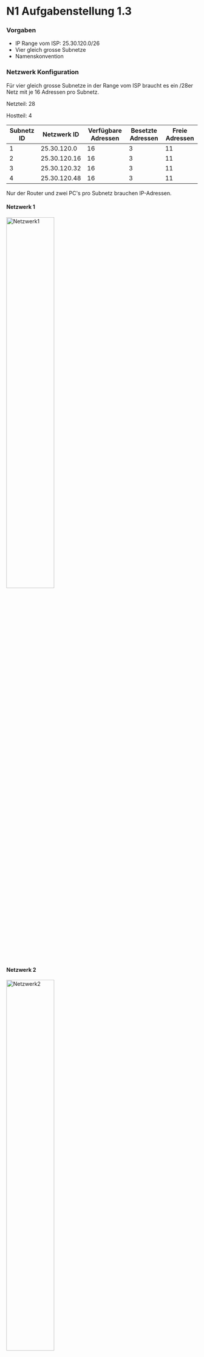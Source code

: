 # N1 Aufgabenstellung 1.3

### Vorgaben 
- IP Range vom ISP: 25.30.120.0/26
- Vier gleich grosse Subnetze
- Namenskonvention

### Netzwerk Konfiguration
Für vier gleich grosse Subnetze in der Range vom ISP braucht es ein /28er Netz mit je 16 Adressen pro Subnetz. 

Netzteil: 28

Hostteil: 4


| Subnetz ID | Netzwerk ID  | Verfügbare Adressen | Besetzte Adressen | Freie Adressen |
| ---------- | ------------ | ------------------- | ----------------- | -------------- |
| 1          | 25.30.120.0  | 16                  | 3                 | 11             |
| 2          | 25.30.120.16 | 16                  | 3                 | 11             |
| 3          | 25.30.120.32 | 16                  | 3                 | 11             |
| 4          | 25.30.120.48 | 16                  | 3                 | 11             |

Nur der Router und zwei PC's pro Subnetz brauchen IP-Adressen. 

#### Netzwerk 1
<img width=50% height=50% alt="Netzwerk1" src="">

#### Netzwerk 2
<img width=50% height=50% alt="Netzwerk2" src="">

#### Netzwerk 3
<img width=50% height=50% alt="Netzwerk3" src="">

#### Netzwerk 4
<img width=50% height=50% alt="Netzwerk4" src="">

### PC Konfiguration

| ID  | Name  | IP-Adresse   | CIDR |
| --- | ----- | ------------ | ---- |
| 1   | PC-2  | 25.30.120.2  | 28   |
| 2   | PC-3  | 25.30.120.3  | 28   |
| 3   | PC-18 | 25.30.120.18 | 28   |
| 4   | PC-19 | 25.30.120.19 | 28   |
| 5   | PC-34 | 25.30.120.34 | 28   |
| 6   | PC-35 | 25.30.120.35 | 28   |
| 7   | PC-50 | 25.30.120.50 | 28   |
| 8   | PC-51 | 25.30.120.51 | 28   |


<img width=50% height=50% alt="PCconfig" src="">
Auf diesem Bild sieht man die Konfiguration von PC-2. 

Der Gateway und die Netzmaske sind die Felder, die gleich bleiben. Die IP ändert sich von PC zu PC. 

<img width=50% height=50% alt="Pingtest" src="">

Um zu beweisen, dass das Netz funktioniert hier ein Bild. 

### Fragen 
- Wieviele freie IP-Adressen gibt es in der Abteilung **Buchhaltung**.
- Ist ein mögliches Wachstum der Firma berücksichtigt?
- Ist das Netzwerk-Design sinnvoll?
- Gibt es Verbesserungsvorschläge bzgl. Netzwerk-Design?
- Welche zusätzlichen Informationen wären nützlich, um für dieses Netzwerk-Design einen Optimierungsvorschlag auszuarbeiten?

### Antworten
- Die Abteilung Buchhaltung hat 11 freie IP-Adressen. 
- Grundsätzlich schon, weil noch freie IP-Adressen verfügbar sind. 
- Ja, jede Abteilung hat ihr Subnetz und alles ist ordentlich gegliedert. 
- Nein. Für eine simple Firma ist das ein gutes Netzwerk. 
- Wie viel Mitarbeiter pro Jahr neu in die Firma kommen. 